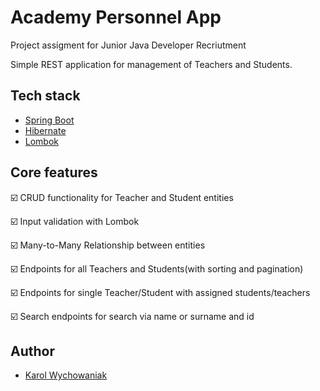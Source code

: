 
# Academy Personnel App

Project assigment for Junior Java Developer Recriutment

Simple REST application for management of Teachers and Students.

## Tech stack

- [Spring Boot](https://spring.io/projects/spring-boot)
- [Hibernate](https://hibernate.org/)
- [Lombok](https://projectlombok.org/)


## Core features

☑️ CRUD functionality for Teacher and Student entities

☑️ Input validation with Lombok

☑️ Many-to-Many Relationship between entities

☑️ Endpoints for all Teachers and Students(with sorting and pagination)

☑️ Endpoints for single Teacher/Student with assigned students/teachers

☑️ Search endpoints for search via name or surname and id



## Author

- [Karol Wychowaniak](https://www.github.com/Kajek)



